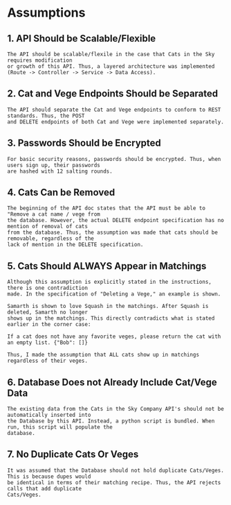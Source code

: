 # Assumptions

## 1. API Should be Scalable/Flexible 
    The API should be scalable/flexile in the case that Cats in the Sky requires modification 
    or growth of this API. Thus, a layered architecture was implemented (Route -> Controller -> Service -> Data Access).
## 2. Cat and Vege Endpoints Should be Separated
    The API should separate the Cat and Vege endpoints to conform to REST standards. Thus, the POST
    and DELETE endpoints of both Cat and Vege were implemented separately.
## 3. Passwords Should be Encrypted
    For basic security reasons, passwords should be encrypted. Thus, when users sign up, their passwords
    are hashed with 12 salting rounds.
## 4. Cats Can be Removed
    The beginning of the API doc states that the API must be able to "Remove a cat name / vege from
    the database. However, the actual DELETE endpoint specification has no mention of removal of cats
    from the database. Thus, the assumption was made that cats should be removable, regardless of the
    lack of mention in the DELETE specification.
## 5. Cats Should ALWAYS Appear in Matchings
    Although this assumption is explicitly stated in the instructions, there is one contradiction
    made. In the specification of "Deleting a Vege," an example is shown.

    Samarth is shown to love Squash in the matchings. After Squash is deleted, Samarth no longer
    shows up in the matchings. This directly contradicts what is stated earlier in the corner case:

    If a cat does not have any favorite veges, please return the cat with an empty list. {"Bob": []}

    Thus, I made the assumption that ALL cats show up in matchings regardless of their veges.
## 6. Database Does not Already Include Cat/Vege Data
    The existing data from the Cats in the Sky Company API's should not be automatically inserted into
    the Database by this API. Instead, a python script is bundled. When run, this script will populate the
    database.
## 7. No Duplicate Cats Or Veges
    It was assumed that the Database should not hold duplicate Cats/Veges. This is because dupes would
    be identical in terms of their matching recipe. Thus, the API rejects calls that add duplicate
    Cats/Veges.